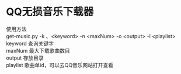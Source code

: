 # QQ无损音乐下载器
  使用方法  
  get-music.py -k 、<keyword\> -n \<maxNum\> -o \<output\> -l \<playlist\>  
  keyword 查询关键字  
  maxNum 最大下载歌曲数目  
  output 存放目录  
  playlist 歌曲单id，可以去QQ音乐网站打开查看  
  
